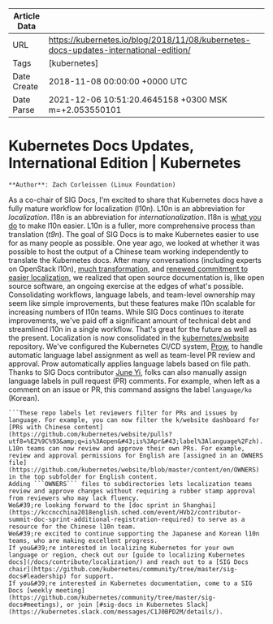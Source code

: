 |             Article Data             ||
| ----------------- | ----------------- |
| URL               | https://kubernetes.io/blog/2018/11/08/kubernetes-docs-updates-international-edition/        |
| Tags              | [kubernetes]       |
| Date Create       | 2018-11-08 00:00:00 &#43;0000 UTC |
| Date Parse        | 2021-12-06 10:51:20.4645158 &#43;0300 MSK m=&#43;2.053550101  |

# Kubernetes Docs Updates, International Edition | Kubernetes

	
	
	
	
	**Author**: Zach Corleissen (Linux Foundation)
As a co-chair of SIG Docs, I&#39;m excited to share that Kubernetes docs have a fully mature workflow for localization (l10n).
L10n is an abbreviation for *localization*.
I18n is an abbreviation for *internationalization*.
I18n is [what you do](https://www.w3.org/International/questions/qa-i18n) to make l10n easier. L10n is a fuller, more comprehensive process than translation (*t9n*).
The goal of SIG Docs is to make Kubernetes easier to use for as many people as possible.
One year ago, we looked at whether it was possible to host the output of a Chinese team working independently to translate the Kubernetes docs. After many conversations (including experts on OpenStack l10n), [much transformation](https://kubernetes.io/blog/2018/05/05/hugo-migration/), and [renewed commitment to easier localization](https://github.com/kubernetes/website/pull/10485), we realized that open source documentation is, like open source software, an ongoing exercise at the edges of what&#39;s possible.
Consolidating workflows, language labels, and team-level ownership may seem like simple improvements, but these features make l10n scalable for increasing numbers of l10n teams. While SIG Docs continues to iterate improvements, we&#39;ve paid off a significant amount of technical debt and streamlined l10n in a single workflow. That&#39;s great for the future as well as the present.
Localization is now consolidated in the [kubernetes/website](https://github.com/kubernetes/website) repository. We&#39;ve configured the Kubernetes CI/CD system, [Prow](https://github.com/kubernetes/test-infra/tree/master/prow), to handle automatic language label assignment as well as team-level PR review and approval.
Prow automatically applies language labels based on file path. Thanks to SIG Docs contributor [June Yi](https://github.com/kubernetes/test-infra/pull/9835), folks can also manually assign language labels in pull request (PR) comments. For example, when left as a comment on an issue or PR, this command assigns the label ```language/ko``` (Korean).
```/language ko
```These repo labels let reviewers filter for PRs and issues by language. For example, you can now filter the k/website dashboard for [PRs with Chinese content](https://github.com/kubernetes/website/pulls?utf8=%E2%9C%93&amp;q=is%3Aopen&#43;is%3Apr&#43;label%3Alanguage%2Fzh).
L10n teams can now review and approve their own PRs. For example, review and approval permissions for English are [assigned in an OWNERS file](https://github.com/kubernetes/website/blob/master/content/en/OWNERS) in the top subfolder for English content.
Adding ```OWNERS``` files to subdirectories lets localization teams review and approve changes without requiring a rubber stamp approval from reviewers who may lack fluency.
We&#39;re looking forward to the [doc sprint in Shanghai](https://kccncchina2018english.sched.com/event/HVb2/contributor-summit-doc-sprint-additional-registration-required) to serve as a resource for the Chinese l10n team.
We&#39;re excited to continue supporting the Japanese and Korean l10n teams, who are making excellent progress.
If you&#39;re interested in localizing Kubernetes for your own language or region, check out our [guide to localizing Kubernetes docs](/docs/contribute/localization/) and reach out to a [SIG Docs chair](https://github.com/kubernetes/community/tree/master/sig-docs#leadership) for support.
If you&#39;re interested in Kubernetes documentation, come to a SIG Docs [weekly meeting](https://github.com/kubernetes/community/tree/master/sig-docs#meetings), or join [#sig-docs in Kubernetes Slack](https://kubernetes.slack.com/messages/C1J0BPD2M/details/).


	

	


